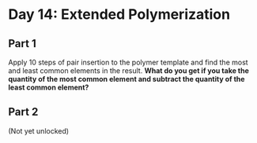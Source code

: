 # Day 14: Extended Polymerization

## Part 1

Apply 10 steps of pair insertion to the polymer template and find the most and least common elements in the result. **What do you get if you take the quantity of the most common element and subtract the quantity of the least common element?**

## Part 2

(Not yet unlocked)

<template-Viewer />
